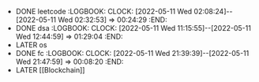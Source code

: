 - DONE leetcode
  :LOGBOOK:
  CLOCK: [2022-05-11 Wed 02:08:24]--[2022-05-11 Wed 02:32:53] =>  00:24:29
  :END:
- DONE dsa
  :LOGBOOK:
  CLOCK: [2022-05-11 Wed 11:15:55]--[2022-05-11 Wed 12:44:59] =>  01:29:04
  :END:
- LATER os
- DONE fc
  :LOGBOOK:
  CLOCK: [2022-05-11 Wed 21:39:39]--[2022-05-11 Wed 21:47:59] =>  00:08:20
  :END:
- LATER [[Blockchain]]